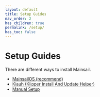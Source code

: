 ```yaml
---
layout: default
title: Setup Guides
nav_order: 2
has_children: true
permalink: /setup/
has_toc: false
---
```

# Setup Guides
There are different ways to install Mainsail.

- [MainsailOS (recommend)](mainsail-os.md)
- [Kiauh (Klipper Install And Update Helper)](kiauh.md)
- [Manual Setup](manual-setup/index.md)
